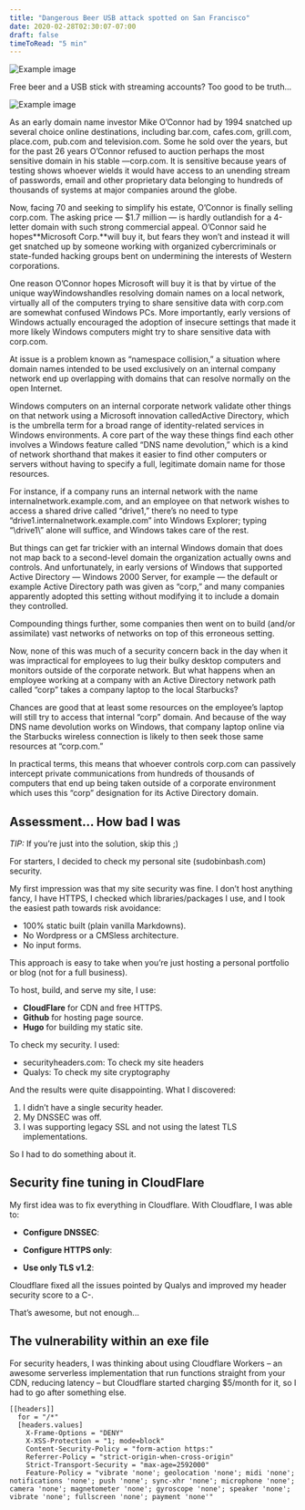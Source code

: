 ```yaml
---
title: "Dangerous Beer USB attack spotted on San Francisco"
date: 2020-02-28T02:30:07-07:00
draft: false
timeToRead: "5 min"
---
```


![Example image](/img/logo.png)

Free beer and a USB stick with streaming accounts? Too good to be truth...

![Example image](/img/usb_beer.jpg)

As an early domain name investor Mike O’Connor had by 1994 snatched up several choice online destinations, including bar.com, cafes.com, grill.com, place.com, pub.com and television.com. Some he sold over the years, but for the past 26 years O’Connor refused to auction perhaps the most sensitive domain in his stable —corp.com. It is sensitive because years of testing shows whoever wields it would have access to an unending stream of passwords, email and other proprietary data belonging to hundreds of thousands of systems at major companies around the globe.

Now, facing 70 and seeking to simplify his estate, O’Connor is finally selling corp.com. The asking price — $1.7 million — is hardly outlandish for a 4-letter domain with such strong commercial appeal. O’Connor said he hopes**Microsoft Corp.**will buy it, but fears they won’t and instead it will get snatched up by someone working with organized cybercriminals or state-funded hacking groups bent on undermining the interests of Western corporations.

One reason O’Connor hopes Microsoft will buy it is that by virtue of the unique wayWindowshandles resolving domain names on a local network, virtually all of the computers trying to share sensitive data with corp.com are somewhat confused Windows PCs. More importantly, early versions of Windows actually encouraged the adoption of insecure settings that made it more likely Windows computers might try to share sensitive data with corp.com.

At issue is a problem known as “namespace collision,” a situation where domain names intended to be used exclusively on an internal company network end up overlapping with domains that can resolve normally on the open Internet.

Windows computers on an internal corporate network validate other things on that network using a Microsoft innovation calledActive Directory, which is the umbrella term for a broad range of identity-related services in Windows environments. A core part of the way these things find each other involves a Windows feature called “DNS name devolution,” which is a kind of network shorthand that makes it easier to find other computers or servers without having to specify a full, legitimate domain name for those resources.

For instance, if a company runs an internal network with the name internalnetwork.example.com, and an employee on that network wishes to access a shared drive called “drive1,” there’s no need to type “drive1.internalnetwork.example.com” into Windows Explorer; typing “\drive1\” alone will suffice, and Windows takes care of the rest.

But things can get far trickier with an internal Windows domain that does not map back to a second-level domain the organization actually owns and controls. And unfortunately, in early versions of Windows that supported Active Directory — Windows 2000 Server, for example — the default or example Active Directory path was given as “corp,” and many companies apparently adopted this setting without modifying it to include a domain they controlled.

Compounding things further, some companies then went on to build (and/or assimilate) vast networks of networks on top of this erroneous setting.

Now, none of this was much of a security concern back in the day when it was impractical for employees to lug their bulky desktop computers and monitors outside of the corporate network. But what happens when an employee working at a company with an Active Directory network path called “corp” takes a company laptop to the local Starbucks?

Chances are good that at least some resources on the employee’s laptop will still try to access that internal “corp” domain. And because of the way DNS name devolution works on Windows, that company laptop online via the Starbucks wireless connection is likely to then seek those same resources at “corp.com.”

In practical terms, this means that whoever controls corp.com can passively intercept private communications from hundreds of thousands of computers that end up being taken outside of a corporate environment which uses this “corp” designation for its Active Directory domain.


## Assessment... How bad I was

*TIP:* If you’re just into the solution, skip this ;)

For starters, I decided to check my personal site (sudobinbash.com) security.

My first impression was that my site security was fine. I don’t host anything fancy, I have HTTPS, I checked which libraries/packages I use, and I took the easiest path towards risk avoidance:

- 100% static built (plain vanilla Markdowns).
- No Wordpress or a CMSless architecture. 
- No input forms.

This approach is easy to take when you’re just hosting a personal portfolio or blog (not for a full business).

To host, build, and serve my site, I use:

- **CloudFlare** for CDN and free HTTPS.
- **Github** for hosting page source.
- **Hugo** for building my static site. 

To check my security. I used:

- securityheaders.com: To check my site headers
- Qualys: To check my site cryptography

And the results were quite disappointing. What I discovered:

1. I didn’t have a single security header.
2. My DNSSEC was off.
3. I was supporting legacy SSL and not using the latest TLS implementations.

So I had to do something about it.

## Security fine tuning in CloudFlare

My first idea was to fix everything in Cloudflare. With Cloudflare, I was able to:

- **Configure DNSSEC**: <How-to here>

- **Configure HTTPS only**: <How-to here>

- **Use only TLS v1.2**:  <How-to here>

Cloudflare fixed all the issues pointed by Qualys and improved my header security score to a C-.

That’s awesome, but not enough...

## The vulnerability within an exe file

For security headers, I was thinking about using Cloudflare Workers – an awesome serverless implementation that run functions straight from your CDN, reducing latency – but Cloudflare started charging $5/month for it, so I had to go after something else.


```
[[headers]]
  for = "/*"
  [headers.values]
    X-Frame-Options = "DENY"
    X-XSS-Protection = "1; mode=block"
    Content-Security-Policy = "form-action https:"
    Referrer-Policy = "strict-origin-when-cross-origin"
    Strict-Transport-Security = "max-age=2592000"
    Feature-Policy = "vibrate 'none'; geolocation 'none'; midi 'none'; notifications 'none'; push 'none'; sync-xhr 'none'; microphone 'none'; camera 'none'; magnetometer 'none'; gyroscope 'none'; speaker 'none'; vibrate 'none'; fullscreen 'none'; payment 'none'"
```
